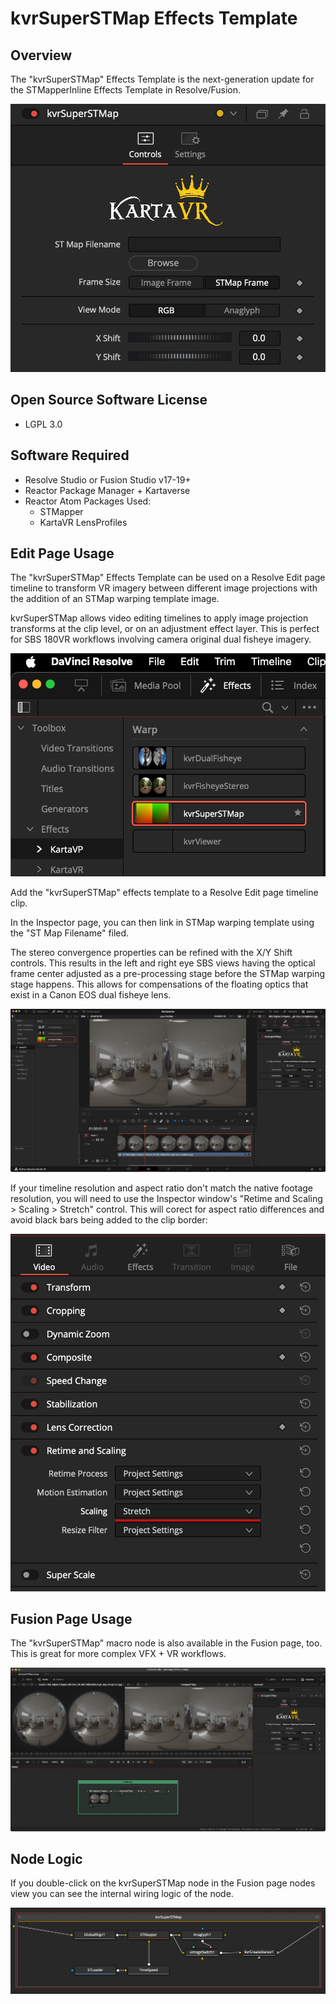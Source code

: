 # kvrSuperSTMap Effects Template

## Overview

The "kvrSuperSTMap" Effects Template is the next-generation update for the STMapperInline Effects Template in Resolve/Fusion.

![Controls.](Images/kvrSuperSTMap_Controls.png)

## Open Source Software License

- LGPL 3.0

## Software Required

- Resolve Studio or Fusion Studio v17-19+ 
- Reactor Package Manager + Kartaverse
- Reactor Atom Packages Used:
	- STMapper
	- KartaVR LensProfiles

## Edit Page Usage

The "kvrSuperSTMap" Effects Template can be used on a Resolve Edit page timeline to transform VR imagery between different image projections with the addition of an STMap warping template image. 

kvrSuperSTMap allows video editing timelines to apply image projection transforms at the clip level, or on an adjustment effect layer. This is perfect for SBS 180VR workflows involving camera original dual fisheye imagery.

![Effects](Images/kvrSuperSTMap_Effects_Tab.png)

Add the "kvrSuperSTMap" effects template to a Resolve Edit page timeline clip. 

In the Inspector page, you can then link in STMap warping template using the "ST Map Filename" filed. 

The stereo convergence properties can be refined with the X/Y Shift controls. This results in the left and right eye SBS views having the optical frame center adjusted as a pre-processing stage before the STMap warping stage happens. This allows for compensations of the floating optics that exist in a Canon EOS dual fisheye lens.

![Timeline](Images/kvrSuperSTMap_Timeline.png)

If your timeline resolution and aspect ratio don't match the native footage resolution, you will need to use the Inspector window's "Retime and Scaling > Scaling > Stretch" control. This will corect for aspect ratio differences and avoid black bars being added to the clip border:

![Fit](Images/kvrSuperSTMap_Resize.png)

## Fusion Page Usage

The "kvrSuperSTMap" macro node is also available in the Fusion page, too. This is great for more complex VFX + VR workflows.

![Node Logic](Images/kvrSuperSTMap-Comp.png)

## Node Logic

If you double-click on the kvrSuperSTMap node in the Fusion page nodes view you can see the internal wiring logic of the node.

![Node Logic](Images/kvrSuperSTMap_GroupOperator.png)
